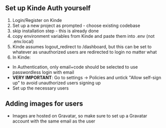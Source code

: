 ## Set up Kinde Auth yourself

1. Login/Register on Kinde
2. Set up a new project as prompted - choose existing codebase
3. skip installation step - this is already done
4. copy environment variables from Kinde and paste them into .env (not .env.local)
5. Kinde assumes logout_redirect to /dashboard, but this can be set to whatever as unauthorized users are redirected to login no matter what
6. In Kinde:

- In Authentication, only email+code should be selected to use passwordless login with email
- **VERY IMPORTANT**: Go to settings -> Policies and untick "Allow self-sign up" to avoid unauthorized users signing up
- Set up the necessary users

## Adding images for users

- Images are hosted on Gravatar, so make sure to set up a Gravatar account with the same email as the user
